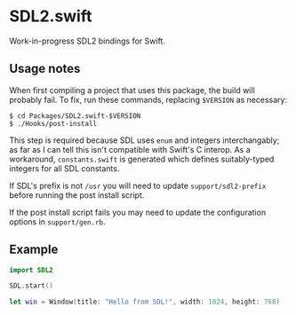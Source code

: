 # SDL2.swift

Work-in-progress SDL2 bindings for Swift.

## Usage notes

When first compiling a project that uses this package, the build will probably fail. To fix, run these commands, replacing `$VERSION` as necessary:

    $ cd Packages/SDL2.swift-$VERSION
    $ ./Hooks/post-install

This step is required because SDL uses `enum` and integers interchangably; as far as I can tell this isn't compatible with Swift's C interop. As a workaround, `constants.swift` is generated which defines suitably-typed integers for all SDL constants.

If SDL's prefix is not `/usr` you will need to update `support/sdl2-prefix` before running the post install script.

If the post install script fails you may need to update the configuration options in `support/gen.rb`.

## Example

```swift
import SDL2

SDL.start()

let win = Window(title: "Hello from SDL!", width: 1024, height: 768)
```